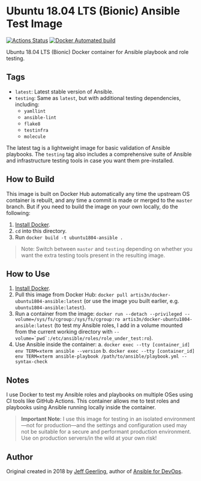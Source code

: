 # Ubuntu 18.04 LTS (Bionic) Ansible Test Image

[![Actions Status](https://github.com/artis3n/docker-ubuntu1804-ansible/workflows/Docker%20Image%20CI/badge.svg)](https://github.com/artis3n/docker-ubuntu1804-ansible/actions)
[![Docker Automated build](https://img.shields.io/docker/automated/artis3n/docker-ubuntu1804-ansible.svg?maxAge=2592000)](https://hub.docker.com/r/artis3n/docker-ubuntu1804-ansible/)

Ubuntu 18.04 LTS (Bionic) Docker container for Ansible playbook and role testing.

## Tags

- `latest`: Latest stable version of Ansible.
- `testing`: Same as `latest`, but with additional testing dependencies, including:
  - `yamllint`
  - `ansible-lint`
  - `flake8`
  - `testinfra`
  - `molecule`

The latest tag is a lightweight image for basic validation of Ansible playbooks. The `testing` tag also includes a comprehensive suite of Ansible and infrastructure testing tools in case you want them pre-installed.

## How to Build

This image is built on Docker Hub automatically any time the upstream OS container is rebuilt, and any time a commit is made or merged to the `master` branch. But if you need to build the image on your own locally, do the following:

1. [Install Docker](https://docs.docker.com/install/).
2. `cd` into this directory.
3. Run `docker build -t ubuntu1804-ansible .`

> Note: Switch between `master` and `testing` depending on whether you want the extra testing tools present in the resulting image.

## How to Use

1. [Install Docker](https://docs.docker.com/engine/installation/).
2. Pull this image from Docker Hub: `docker pull artis3n/docker-ubuntu1804-ansible:latest` (or use the image you built earlier, e.g. `ubuntu1804-ansible:latest`).
3. Run a container from the image: `docker run --detach --privileged --volume=/sys/fs/cgroup:/sys/fs/cgroup:ro artis3n/docker-ubuntu1804-ansible:latest` (to test my Ansible roles, I add in a volume mounted from the current working directory with ``--volume=`pwd`:/etc/ansible/roles/role_under_test:ro``).
4. Use Ansible inside the container:
 a. `docker exec --tty [container_id] env TERM=xterm ansible --version`
 b. `docker exec --tty [container_id] env TERM=xterm ansible-playbook /path/to/ansible/playbook.yml --syntax-check`

## Notes

I use Docker to test my Ansible roles and playbooks on multiple OSes using CI tools like GitHub Actions. This container allows me to test roles and playbooks using Ansible running locally inside the container.

> **Important Note**: I use this image for testing in an isolated environment—not for production—and the settings and configuration used may not be suitable for a secure and performant production environment. Use on production servers/in the wild at your own risk!

## Author

Original created in 2018 by [Jeff Geerling](https://www.jeffgeerling.com/), author of [Ansible for DevOps](https://www.ansiblefordevops.com/).
